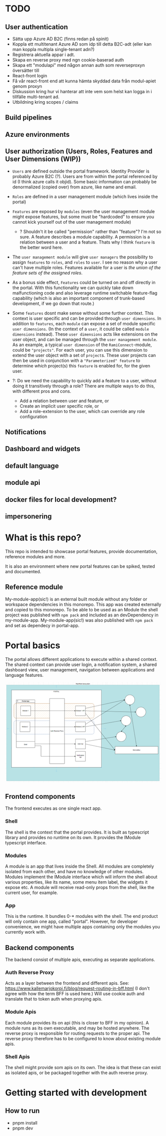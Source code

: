 # TODO
## User authentication  
- Sätta upp Azure AD B2C (finns redan på spinit)
- Koppla ett multitenant Azure AD som idp till detta B2C-adt (eller kan man koppla multipla single-tenant adn?)
- Registrera aktuella appar i adt.
- Skapa en reverse proxy med ngn cookie-baserad auth
- Skapa ett "modulapi" med någon annan auth som reverseproxyn översätter till
- React-front login
- Få vår react-front end att kunna hämta skyddad data från modul-apiet genom proxyn
- Diskussion kring hur vi hanterar att inte vem som helst kan logga in i tillfälle multi-tenant ad.
- Utbildning kring scopes / claims
## Build pipelines  
## Azure environments  
## User authorization (Users, Roles, Features and User Dimensions (WIP))
- `Users` are defined outside the portal framework. Identity Provider is probably Azure B2C (?). Users are from within the portal referenced by id (I think azure calls it objid). Some basic information can probably be denormalized (copied over) from azure, like name and email.
- `Roles` are defined in a user management module (which lives inside the portal)
- `Features` are exposed by `modules` (even the user management module might expose features, but some must be "hardcoded" to ensure you cannot kick yourself out of the user management module)
  - ? Shouldn't it be called "permission" rather than "feature"? I'm not so sure. A feature describes a module capability. A permission is a relation between a user and a feature. Thats why I think `feature` is the better word here.
- The `user management module` will give `user managers` the possibility to assign
`features` to `roles`, and `roles` to `user`. I see no reason why a user can't have multiple roles. Features available for a user is _the union of the feature sets of the assigned roles_.
- As a bonus side effect, `Features` could be turned on and off directly in the portal. With this functionality we can quickly take down malfunctioning code and also leverage runtime switchable feature-flag capability (which is also an important component of trunk-based development, if we go down that route.)
- Some `features` dosnt make sense without some further context. This context is user specific and can be provided through `user dimensions`. In addition to `features`, each `module` can expose a set of module specific `user dimensions`. (In the context of a `user`, it could be called `module dimensions` instead). These `user dimensions` acts like extensions on the user object, and can be managed through the `user management module`. As an example, a typical `user dimension` of the `RamiConnect`-module, could be `"projects"`. For each user, you can use this dimension to extend the user object with a set of `project`s. These user projects can then be used in conjunction with a `"Parameterized" feature` to determine _which_ project(s) this `feature` is enabled for, for the given user.

- ?: Do we need the capability to quickly add a feature to a user, without doing it transitively through a role? There are multiple ways to do this, with different pros and cons.
  - Add a relation between user and feature, or
  - Create an implicit user specific role, or
  - Add a role-extension to the user, which can override any role configuration
## Notifications  
## Dashboard and widgets  
## default language  
## module api  
## docker files for local development?  
## impersonering  

# What is this repo?

This repo is intended to showcase portal features, provide documentation, reference modules and more.

It is also an environment where new portal features can be spiked, tested and documented.

## Reference module
My-module-app(sic!) is an external built module without any folder or workspace dependencies in this monorepo. This app was created externally and copied to this monorepo. To be able to be used as an Module the shell project was published with `npm pack` and included as an devDependency in my-module-app. My-module-app(sic!) was also published with `npm pack` and set as dependecy in portal-app. 

# Portal basics

The portal allows different applications to execute within a shared context.
The shared context can provide user login, a notification system, a shared dashboard view, user management, navigation between applications and language features.

![Overview](portal.png)

## Frontend components
The frontend executes as one single react app.

### Shell
The shell is the context that the portal provides. It is built as typescript library and provides no runtime on its own.
It provides the IModule typescript interface.

### Modules
A module is an app that lives inside the Shell. All modules are completely isolated from each other, and have no knowledge of other modules. Modules implement the IModule interface which will inform the shell about various properties, like its name, some menu item label, the widgets it expose etc. A module will receive read-only props from the shell, like the current user, for example.

### App
This is the runtime. It bundles 0-* modules with the shell. The end product will only contain one app, called "portal". However, for developer convenience, we might have multiple apps containing only the modules you currently work with.

## Backend components
The backend consist of multiple apis, executing as separate applications.

### Auth Reverse Proxy
Acts as a layer between the frontend and different apis. See: https://www.kallemarjokorpi.fi/blog/request-routing-in-bff.html (I don't agree with how the term BFF is used here.)
Will use cookie auth and translate that to token auth when proxying apis.

### Module Apis
Each module provides its on api (this is closer to BFF in my opinion). A module runs as its own executable, and may be hosted anywhere. The reverse proxy is responsible for routing requests
to the proper api. The reverse proxy therefore has to be configured to know about existing module apis.

### Shell Apis
The shell might provide som apis on its own. The idea is that these can exist as isolated apis, or be packaged together with the auth reverse proxy.

# Getting started with development

## How to run

- pnpm install
- pnpm dev

